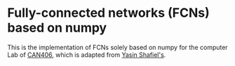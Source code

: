 # Fully-connected networks (FCNs) based on numpy
This is the implementation of FCNs solely based on numpy for the computer Lab of [CAN406](https://kyeongsoo.github.io/#org52ad06d), which is adapted from [Yasin Shafiel's](https://medium.com/@YasinShafiei/making-a-neural-network-fully-connected-layer-from-scratch-only-numpy-49bd7958b6f3). <br>
